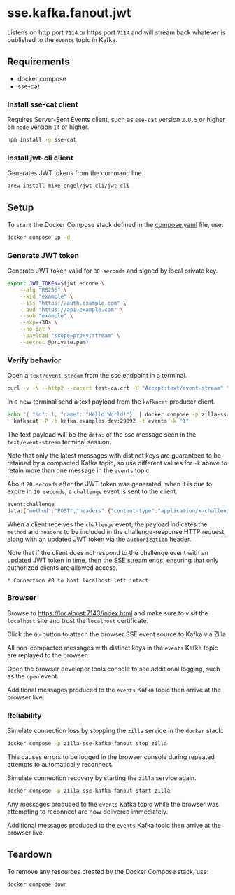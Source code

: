 # sse.kafka.fanout.jwt

Listens on http port `7114` or https port `7114` and will stream back whatever is published to the `events` topic in Kafka.

## Requirements

- docker compose
- sse-cat

### Install sse-cat client

Requires Server-Sent Events client, such as `sse-cat` version `2.0.5` or higher on `node` version `14` or higher.

```bash
npm install -g sse-cat
```

### Install jwt-cli client

Generates JWT tokens from the command line.

```bash
brew install mike-engel/jwt-cli/jwt-cli
```

## Setup

To `start` the Docker Compose stack defined in the [compose.yaml](compose.yaml) file, use:

```bash
docker compose up -d
```

### Generate JWT token

Generate JWT token valid for `30 seconds` and signed by local private key.

```bash
export JWT_TOKEN=$(jwt encode \
    --alg "RS256" \
    --kid "example" \
    --iss "https://auth.example.com" \
    --aud "https://api.example.com" \
    --sub "example" \
    --exp=+30s \
    --no-iat \
    --payload "scope=proxy:stream" \
    --secret @private.pem)
```

### Verify behavior

Open a `text/event-stream` from the sse endpoint in a terminal.

```bash
curl -v -N --http2 --cacert test-ca.crt -H "Accept:text/event-stream" "https://localhost:7143/events?access_token=${JWT_TOKEN}"
```

In a new terminal send a text payload from the `kafkacat` producer client.

```bash
echo '{ "id": 1, "name": "Hello World!"}' | docker compose -p zilla-sse-kafka-fanout exec -T kafkacat \
  kafkacat -P -b kafka.examples.dev:29092 -t events -k "1"
```

The text payload will be the `data:` of the sse message seen in the `text/event-stream` terminal session.

Note that only the latest messages with distinct keys are guaranteed to be retained by a compacted Kafka topic, so use different values for `-k` above to retain more than one message in the `events` topic.

About `20 seconds` after the JWT token was generated, when it is due to expire in `10 seconds`, a `challenge` event is sent to the client.

```bash
event:challenge
data:{"method":"POST","headers":{"content-type":"application/x-challenge-response"}}

```

When a client receives the `challenge` event, the payload indicates the `method` and `headers` to be included in the challenge-response HTTP request, along with an updated JWT token via the `authorization` header.

Note that if the client does not respond to the challenge event with an updated JWT token in time, then the SSE stream ends, ensuring that only authorized clients are allowed access.

```
* Connection #0 to host localhost left intact
```

### Browser

Browse to [https://localhost:7143/index.html](https://localhost:7143/index.html) and make sure to visit the `localhost` site and trust the `localhost` certificate.

Click the `Go` button to attach the browser SSE event source to Kafka via Zilla.

All non-compacted messages with distinct keys in the `events` Kafka topic are replayed to the browser.

Open the browser developer tools console to see additional logging, such as the `open` event.

Additional messages produced to the `events` Kafka topic then arrive at the browser live.

### Reliability

Simulate connection loss by stopping the `zilla` service in the `docker` stack.

```bash
docker compose -p zilla-sse-kafka-fanout stop zilla
```

This causes errors to be logged in the browser console during repeated attempts to automatically reconnect.

Simulate connection recovery by starting the `zilla` service again.

```bash
docker compose -p zilla-sse-kafka-fanout start zilla
```

Any messages produced to the `events` Kafka topic while the browser was attempting to reconnect are now delivered immediately.

Additional messages produced to the `events` Kafka topic then arrive at the browser live.

## Teardown

To remove any resources created by the Docker Compose stack, use:

```bash
docker compose down
```
